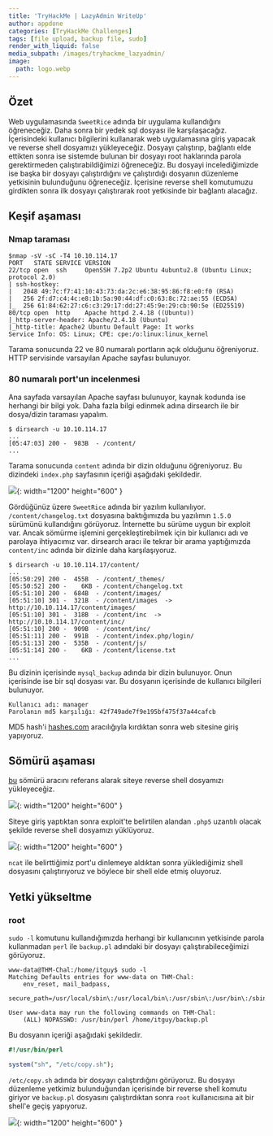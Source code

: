 ```yaml
---
title: 'TryHackMe | LazyAdmin WriteUp'
author: appdone
categories: [TryHackMe Challenges]
tags: [file upload, backup file, sudo]
render_with_liquid: false
media_subpath: /images/tryhackme_lazyadmin/
image:
  path: logo.webp
---
```


## Özet

Web uygulamasında `SweetRice` adında bir uygulama kullandığını öğreneceğiz. Daha sonra bir yedek sql dosyası ile karşılaşacağız. İçerisindeki kullanıcı bilgilerini kullanarak web uygulamasına giriş yapacak ve reverse shell dosyamızı yükleyeceğiz. Dosyayı çalıştırıp, bağlantı elde ettikten sonra ise sistemde bulunan bir dosyayı root haklarında parola gerektirmeden çalıştırabildiğimizi öğreneceğiz. Bu dosyayi incelediğimizde ise başka bir dosyayı çalıştırdığını ve çalıştırdığı dosyanın düzenleme yetkisinin bulunduğunu öğreneceğiz. İçerisine reverse shell komutumuzu girdikten sonra ilk dosyayı çalıştırarak root yetkisinde bir bağlantı alacağız.

## Keşif aşaması

### Nmap taraması

```console
$nmap -sV -sC -T4 10.10.114.17
PORT   STATE SERVICE VERSION
22/tcp open  ssh     OpenSSH 7.2p2 Ubuntu 4ubuntu2.8 (Ubuntu Linux; protocol 2.0)
| ssh-hostkey: 
|   2048 49:7c:f7:41:10:43:73:da:2c:e6:38:95:86:f8:e0:f0 (RSA)
|   256 2f:d7:c4:4c:e8:1b:5a:90:44:df:c0:63:8c:72:ae:55 (ECDSA)
|_  256 61:84:62:27:c6:c3:29:17:dd:27:45:9e:29:cb:90:5e (ED25519)
80/tcp open  http    Apache httpd 2.4.18 ((Ubuntu))
|_http-server-header: Apache/2.4.18 (Ubuntu)
|_http-title: Apache2 Ubuntu Default Page: It works
Service Info: OS: Linux; CPE: cpe:/o:linux:linux_kernel
```

Tarama sonucunda 22 ve 80 numaralı portların açık olduğunu öğreniyoruz. HTTP servisinde varsayılan Apache sayfası bulunuyor.

### 80 numaralı port'un incelenmesi

Ana sayfada varsayılan Apache sayfası bulunuyor, kaynak kodunda ise herhangi bir bilgi yok. Daha fazla bilgi edinmek adına dirsearch ile bir dosya/dizin taraması yapalım.

```console
$ dirsearch -u 10.10.114.17
...
[05:47:03] 200 -  983B  - /content/
...
```

Tarama sonucunda `content` adında bir dizin olduğunu öğreniyoruz. Bu dizindeki `index.php` sayfasının içeriği aşağıdaki şekildedir.

![](1.webp){: width="1200" height="600" }

Gördüğünüz üzere `SweetRice` adında bir yazılım kullanılıyor. `/content/changelog.txt` dosyasına baktığımızda bu yazılımın `1.5.0` sürümünü kullandığını görüyoruz. İnternette bu sürüme uygun bir exploit var. Ancak sömürme işlemini gerçekleştirebilmek için bir kullanıcı adı ve parolaya ihtiyacımız var. dirsearch aracı ile tekrar bir arama yaptığımızda `content/inc` adında bir dizinle daha karşılaşıyoruz.

```console
$ dirsearch -u 10.10.114.17/content/
...
[05:50:29] 200 -  455B  - /content/_themes/
[05:50:52] 200 -    6KB - /content/changelog.txt
[05:51:10] 200 -  684B  - /content/images/
[05:51:10] 301 -  321B  - /content/images  ->  http://10.10.114.17/content/images/
[05:51:10] 301 -  318B  - /content/inc  ->  http://10.10.114.17/content/inc/
[05:51:10] 200 -  909B  - /content/inc/
[05:51:11] 200 -  991B  - /content/index.php/login/
[05:51:13] 200 -  535B  - /content/js/
[05:51:14] 200 -    6KB - /content/license.txt
...
```

Bu dizinin içerisinde `mysql_backup` adında bir dizin bulunuyor. Onun içerisinde ise bir sql dosyası var. Bu dosyanın içerisinde de kullanıcı bilgileri bulunuyor.

```
Kullanıcı adı: manager
Parolanın md5 karşılığı: 42f749ade7f9e195bf475f37a44cafcb
```

MD5 hash'i [hashes.com](https://hashes.com/) aracılığıyla kırdıktan sonra web sitesine giriş yapıyoruz.

## Sömürü aşaması

[bu](https://www.exploit-db.com/exploits/40716) sömürü aracını referans alarak siteye reverse shell dosyamızı yükleyeceğiz.

![](2.webp){: width="1200" height="600" }

Siteye giriş yaptıktan sonra exploit'te belirtilen alandan `.php5` uzantılı olacak şekilde reverse shell dosyamızı yüklüyoruz.

![](3.webp){: width="1200" height="600" }

`ncat` ile belirttiğimiz port'u dinlemeye aldıktan sonra yüklediğimiz shell dosyasını çalıştırıyoruz ve böylece bir shell elde etmiş oluyoruz.

## Yetki yükseltme

### root

`sudo -l` komutunu kullandığımızda herhangi bir kullanıcının yetkisinde parola kullanmadan `perl` ile `backup.pl` adındaki bir dosyayı çalıştırabileceğimizi görüyoruz.

```console
www-data@THM-Chal:/home/itguy$ sudo -l
Matching Defaults entries for www-data on THM-Chal:
    env_reset, mail_badpass,
    secure_path=/usr/local/sbin\:/usr/local/bin\:/usr/sbin\:/usr/bin\:/sbin\:/bin\:/snap/bin

User www-data may run the following commands on THM-Chal:
    (ALL) NOPASSWD: /usr/bin/perl /home/itguy/backup.pl
```

Bu dosyanın içeriği aşağıdaki şekildedir.

```perl
#!/usr/bin/perl

system("sh", "/etc/copy.sh");
```

`/etc/copy.sh` adında bir dosyayı çalıştırdığını görüyoruz. Bu dosyayı düzenleme yetkimiz bulunduğundan içerisinde bir reverse shell komutu giriyor ve `backup.pl` dosyasını çalıştırdıktan sonra `root` kullanıcısına ait bir shell'e geçiş yapıyoruz.

![](4.webp){: width="1200" height="600" }
